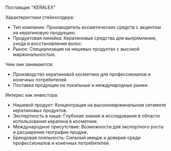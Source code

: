 Поставщик "KERALEX"

Характеристики стейкхолдера:
- Тип компании: Производитель косметических средств с акцентом на кератиновую продукцию.
- Продуктовая линейка: Кератиновые средства для выпрямления, ухода и восстановления волос.
- Рынок: Специализация на нишевых продуктах с высокой маржинальностью.

Чем они занимаются:
- Производство кератиновой косметики для профессионалов и конечных потребителей.
- Поставка продукции на локальные и международные рынки.

Интерес как инвестора:
- Нишевой продукт: Концентрация на высокомаржинальном сегменте кератиновых продуктов.
- Экспертность в нише: Глубокие знания и исследования в области использования кератина в косметике.
- Международное присутствие: Возможности для экспортного роста и расширения географии продаж.
- Брендовая лояльность: Сильный имидж и доверие среди профессионалов и конечных потребителей.